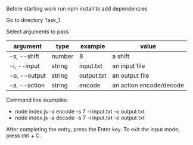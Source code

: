 Before starting work run npm install to add dependencies

Go to directory Task_1

Select arguments to pass

|   argument   |  type  | example    | value                    |
|--------------|--------|------------|--------------------------|
| -s, --shift  | number |    8       |  a shift                 |
| -i, --input  | string | input.txt  | an input file            |
| -o, --output | string | output.txt | an output file           |
| -a, --action | string | encode     | an action encode/decode  |

Command line examples:

+ node index.js -a encode -s 7 -i input.txt -o output.txt
+ node index.js -a decode -s 7 -i input.txt -o output.txt

After completing the entry, press the Enter key. To exit the input mode, press ctrl + C.